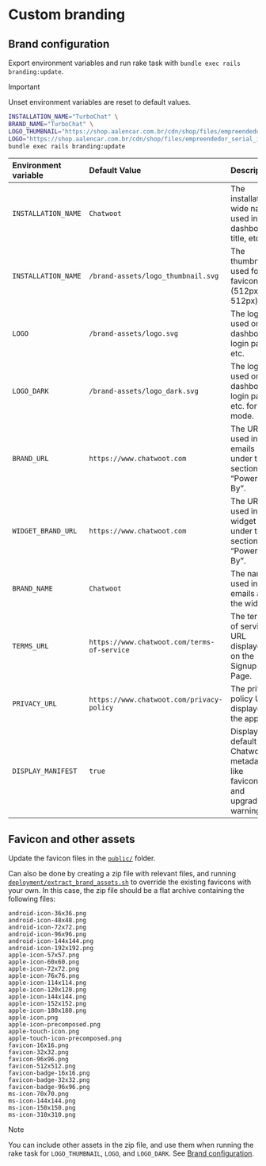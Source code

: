 # Custom branding
## Brand configuration

Export environment variables and run rake task with `bundle exec rails branding:update`.

> [!IMPORTANT]
> Unset environment variables are reset to default values.

```bash
INSTALLATION_NAME="TurboChat" \
BRAND_NAME="TurboChat" \
LOGO_THUMBNAIL="https://shop.aalencar.com.br/cdn/shop/files/empreendedor_serial_icone.png?v=1724191798&width=100" \
LOGO="https://shop.aalencar.com.br/cdn/shop/files/empreendedor_serial_icone.png?v=1724191798&width=200" \
bundle exec rails branding:update
```

| Environment variable | Default Value                               | Description                                                           |
| :--------------------| :------------------------------------------ | :-------------------------------------------------------------------- |
| `INSTALLATION_NAME`  | `Chatwoot`                                  | The installation-wide name used in the dashboard, title, etc.         |
| `INSTALLATION_NAME`     | `/brand-assets/logo_thumbnail.svg`          | The thumbnail used for favicon (512px X 512px).                       |
| `LOGO`               | `/brand-assets/logo.svg`                    | The logo used on the dashboard, login page, etc.                      |
| `LOGO_DARK`          | `/brand-assets/logo_dark.svg`               | The logo used on the dashboard, login page, etc. for dark mode.       |
| `BRAND_URL`          | `https://www.chatwoot.com`                  | The URL used in emails under the section “Powered By”.                |
| `WIDGET_BRAND_URL`   | `https://www.chatwoot.com`                  | The URL used in the widget under the section “Powered By”.            |
| `BRAND_NAME`         | `Chatwoot`                                  | The name used in emails and the widget.                               |
| `TERMS_URL`          | `https://www.chatwoot.com/terms-of-service` | The terms of service URL displayed on the Signup Page.                |
| `PRIVACY_URL`        | `https://www.chatwoot.com/privacy-policy`   | The privacy policy URL displayed in the app.                          |
| `DISPLAY_MANIFEST`   | `true`                                      | Display default Chatwoot metadata like favicons and upgrade warnings. |

## Favicon and other assets

Update the favicon files in the [`public/`](public/) folder.

Can also be done by creating a zip file with relevant files, and running [`deployment/extract_brand_assets.sh`](deployment/extract_brand_assets.sh) to override the existing favicons with your own.
In this case, the zip file should be a flat archive containing the following files:

```
android-icon-36x36.png
android-icon-48x48.png
android-icon-72x72.png
android-icon-96x96.png
android-icon-144x144.png
android-icon-192x192.png
apple-icon-57x57.png
apple-icon-60x60.png
apple-icon-72x72.png
apple-icon-76x76.png
apple-icon-114x114.png
apple-icon-120x120.png
apple-icon-144x144.png
apple-icon-152x152.png
apple-icon-180x180.png
apple-icon.png
apple-icon-precomposed.png
apple-touch-icon.png
apple-touch-icon-precomposed.png
favicon-16x16.png
favicon-32x32.png
favicon-96x96.png
favicon-512x512.png
favicon-badge-16x16.png
favicon-badge-32x32.png
favicon-badge-96x96.png
ms-icon-70x70.png
ms-icon-144x144.png
ms-icon-150x150.png
ms-icon-310x310.png
```

> [!NOTE]
> You can include other assets in the zip file, and use them when running the rake task for `LOGO_THUMBNAIL`, `LOGO`, and `LOGO_DARK`.
> See [Brand configuration](#brand-configuration).
